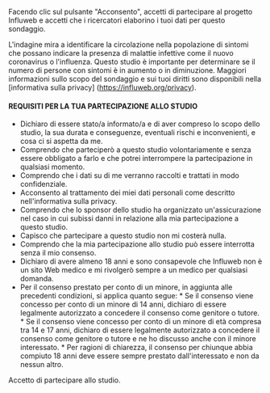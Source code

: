 Facendo clic sul pulsante "Acconsento", accetti di partecipare al progetto Influweb e accetti che i ricercatori elaborino i tuoi dati per questo sondaggio.

L'indagine mira a identificare la circolazione nella popolazione di sintomi che possano indicare la presenza di malattie infettive come il nuovo coronavirus o l'influenza. Questo studio è importante per determinare se il numero di persone con sintomi è in aumento o in diminuzione. Maggiori informazioni sullo scopo del sondaggio e sui tuoi diritti sono disponibili nella [informativa sulla privacy] (https://influweb.org/privacy).

#### REQUISITI PER LA TUA PARTECIPAZIONE ALLO STUDIO

* Dichiaro di essere stato/a informato/a e di aver compreso lo scopo dello studio, la sua durata e conseguenze, eventuali rischi e inconvenienti, e cosa ci si aspetta da me.
* Comprendo che parteciperò a questo studio volontariamente e senza essere obbligato a farlo e che potrei interrompere la partecipazione in qualsiasi momento.
* Comprendo che i dati su di me verranno raccolti e trattati in modo confidenziale.
* Acconsento al trattamento dei miei dati personali come descritto nell'informativa sulla privacy.
* Comprendo che lo sponsor dello studio ha organizzato un'assicurazione nel caso in cui subissi danni in relazione alla mia partecipazione a questo studio.
* Capisco che partecipare a questo studio non mi costerà nulla.
* Comprendo che la mia partecipazione allo studio può essere interrotta senza il mio consenso.
* Dichiaro di avere almeno 18 anni e sono consapevole che Influweb non è un sito Web medico e mi rivolgerò sempre a un medico per qualsiasi domanda.
* Per il consenso prestato per conto di un minore, in aggiunta alle precedenti condizioni, si applica quanto segue:
         * Se il consenso viene concesso per conto di un minore di 14 anni, dichiaro di essere legalmente autorizzato a concedere il consenso come genitore o tutore.
         * Se il consenso viene concesso per conto di un minore di età compresa tra 14 e 17 anni, dichiaro di essere legalmente autorizzato a concedere il consenso come genitore o tutore e ne ho discusso anche con il minore interessato.
         * Per ragioni di chiarezza, il consenso per chiunque abbia compiuto 18 anni deve essere sempre prestato dall'interessato e non da nessun altro.

Accetto di partecipare allo studio.
